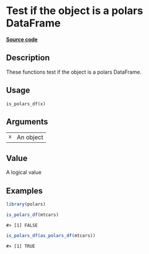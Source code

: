 

# Test if the object is a polars DataFrame

[**Source code**](https://github.com/pola-rs/r-polars/tree/97c09bc0a6fc3d166744dbddd037b49e8d8fc6c2/R/is_polars.R#L11)

## Description

These functions test if the object is a polars DataFrame.

## Usage

<pre><code class='language-R'>is_polars_df(x)
</code></pre>

## Arguments

<table>
<tr>
<td style="white-space: nowrap; font-family: monospace; vertical-align: top">
<code id="is_polars_df_:_x">x</code>
</td>
<td>
An object
</td>
</tr>
</table>

## Value

A logical value

## Examples

``` r
library(polars)

is_polars_df(mtcars)
```

    #> [1] FALSE

``` r
is_polars_df(as_polars_df(mtcars))
```

    #> [1] TRUE
